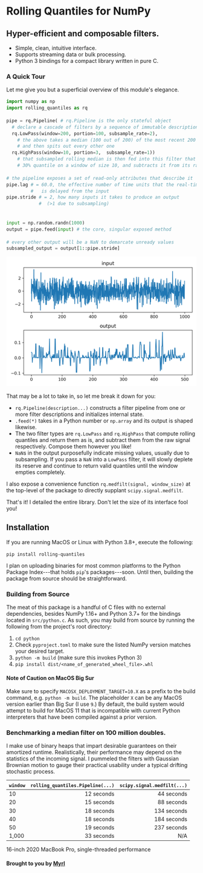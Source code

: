 # Rolling Quantiles for NumPy
## Hyper-efficient and composable filters.

* Simple, clean, intuitive interface.
* Supports streaming data or bulk processing.
* Python 3 bindings for a compact library written in pure C.

### A Quick Tour

Let me give you but a superficial overview of this module's elegance.

```python
import numpy as np
import rolling_quantiles as rq

pipe = rq.Pipeline( # rq.Pipeline is the only stateful object
  # declare a cascade of filters by a sequence of immutable description objects
  rq.LowPass(window=200, portion=100, subsample_rate=2),
    # the above takes a median (100 out of 200) of the most recent 200 points
    # and then spits out every other one
  rq.HighPass(window=10, portion=3,  subsample_rate=1))
    # that subsampled rolling median is then fed into this filter that takes a
    # 30% quantile on a window of size 10, and subtracts it from its raw input

# the pipeline exposes a set of read-only attributes that describe it
pipe.lag # = 60.0, the effective number of time units that the real-time output
         #   is delayed from the input
pipe.stride # = 2, how many inputs it takes to produce an output
            #  (>1 due to subsampling)


input = np.random.randn(1000)
output = pipe.feed(input) # the core, singular exposed method

# every other output will be a NaN to demarcate unready values
subsampled_output = output[1::pipe.stride]
```
![Example Signal](example.png)

That may be a lot to take in, so let me break it down for you:
* `rq.Pipeline(description...)` constructs a filter pipeline from one or more filter descriptions and initializes internal state.
* `.feed(*)` takes in a Python number or `np.array` and its output is shaped likewise.
* The two filter types are `rq.LowPass` and `rq.HighPass` that compute rolling quantiles and return them as is, and subtract them from the raw signal respectively. Compose them however you like!
* `NaN`s in the output purposefully indicate missing values, usually due to subsampling. If you pass a `NaN` into a `LowPass` filter, it will slowly deplete its reserve and continue to return valid quantiles until the window empties completely.

I also expose a convenience function `rq.medfilt(signal, window_size)` at the top-level of the package to directly supplant `scipy.signal.medfilt`.

That's it! I detailed the entire library. Don't let the size of its interface fool you!

## Installation

If you are running MacOS or Linux with Python 3.8+, execute the following:

`pip install rolling-quantiles`

I plan on uploading binaries for most common platforms to the Python Package Index---that holds `pip`'s packages---soon. Until then, building the package from source should be straightforward.

### Building from Source

The meat of this package is a handful of C files with no external dependencies, besides NumPy 1.16+ and Python 3.7+ for the bindings located in `src/python.c`. As such, you may build from source by running the following from the project's root directory:
1. `cd python`
2. Check `pyproject.toml` to make sure the listed NumPy version matches your desired target.
3. `python -m build` (make sure this invokes Python 3)
4. `pip install dist/<name_of_generated_wheel_file>.whl`

#### Note of Caution on MacOS Big Sur
Make sure to specify `MACOSX_DEPLOYMENT_TARGET=10.X` as a prefix to the build command, e.g. `python -m build`. The placeholder `X` can be any MacOS version earlier than Big Sur (I use `9`.) By default, the build system would attempt to build for MacOS 11 that is incompatible with current Python interpreters that have been compiled against a prior version.


### Benchmarking a median filter on 100 million doubles.

I make use of binary heaps that impart desirable guarantees on their amortized runtime. Realistically, their performance may depend on the statistics of the incoming signal. I pummeled the filters with Gaussian Brownian motion to gauge their practical usability under a typical drifting stochastic process.

| `window` | `rolling_quantiles.Pipeline(...)` | `scipy.signal.medfilt(...)` |
| :------- | --------------------------------: | --------------------------: |
| 10       | 12 seconds                        | 44 seconds                  |
| 20       | 15 seconds                        | 88 seconds                  |
| 30       | 18 seconds                        | 134 seconds                 |
| 40       | 18 seconds                        | 184 seconds                 |
| 50       | 19 seconds                        | 237 seconds                 |
| 1,000    | 33 seconds                        | N/A                         |

16-inch 2020 MacBook Pro, single-threaded performance

#### Brought to you by [Myrl](https://myrl.marmarel.is)
